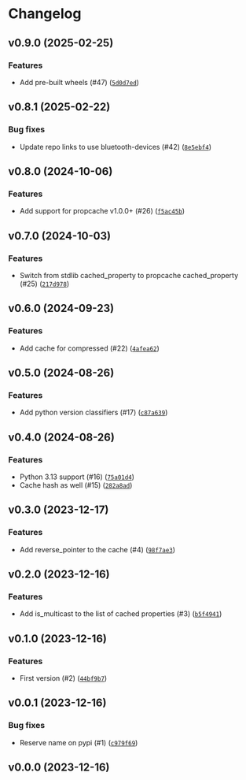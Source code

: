 # Changelog

## v0.9.0 (2025-02-25)

### Features

- Add pre-built wheels (#47) ([`5d0d7ed`](https://github.com/Bluetooth-Devices/cached-ipaddress/commit/5d0d7edbf9d5fd28d66d37634f6b777fe93903be))

## v0.8.1 (2025-02-22)

### Bug fixes

- Update repo links to use bluetooth-devices (#42) ([`8e5ebf4`](https://github.com/Bluetooth-Devices/cached-ipaddress/commit/8e5ebf474f21cc389dc40ff16c5cb94447294fb8))

## v0.8.0 (2024-10-06)

### Features

- Add support for propcache v1.0.0+ (#26) ([`f5ac45b`](https://github.com/Bluetooth-Devices/cached-ipaddress/commit/f5ac45bb3c82c38f989494a26b7a773b807c16a2))

## v0.7.0 (2024-10-03)

### Features

- Switch from stdlib cached_property to propcache cached_property (#25) ([`217d978`](https://github.com/Bluetooth-Devices/cached-ipaddress/commit/217d978f812ebdcfd0a964ff432be4d075deaaf6))

## v0.6.0 (2024-09-23)

### Features

- Add cache for compressed (#22) ([`4afea62`](https://github.com/Bluetooth-Devices/cached-ipaddress/commit/4afea62ac571fb79859cbe174dccf250d704fc04))

## v0.5.0 (2024-08-26)

### Features

- Add python version classifiers (#17) ([`c87a639`](https://github.com/Bluetooth-Devices/cached-ipaddress/commit/c87a639f7d5d7f14ab62a8c7f072bd48440acf27))

## v0.4.0 (2024-08-26)

### Features

- Python 3.13 support (#16) ([`75a01d4`](https://github.com/Bluetooth-Devices/cached-ipaddress/commit/75a01d4c5b6e3ee336a3f0e101a5df71510ffb9c))
- Cache hash as well (#15) ([`282a8ad`](https://github.com/Bluetooth-Devices/cached-ipaddress/commit/282a8ad722d8ee09cc3961f85f989e90a93093ee))

## v0.3.0 (2023-12-17)

### Features

- Add reverse_pointer to the cache (#4) ([`98f7ae3`](https://github.com/Bluetooth-Devices/cached-ipaddress/commit/98f7ae3d1e5b3c03f34392093257594915e55d2a))

## v0.2.0 (2023-12-16)

### Features

- Add is_multicast to the list of cached properties (#3) ([`b5f4941`](https://github.com/Bluetooth-Devices/cached-ipaddress/commit/b5f4941b83dc983bab88bf04a0bcf8a5bc7c60af))

## v0.1.0 (2023-12-16)

### Features

- First version (#2) ([`44bf9b7`](https://github.com/Bluetooth-Devices/cached-ipaddress/commit/44bf9b78f2740f5114bf89a664f5bb42c20c8502))

## v0.0.1 (2023-12-16)

### Bug fixes

- Reserve name on pypi (#1) ([`c979f69`](https://github.com/Bluetooth-Devices/cached-ipaddress/commit/c979f69f82763d4231ea9662d320ef552f35c601))

## v0.0.0 (2023-12-16)
